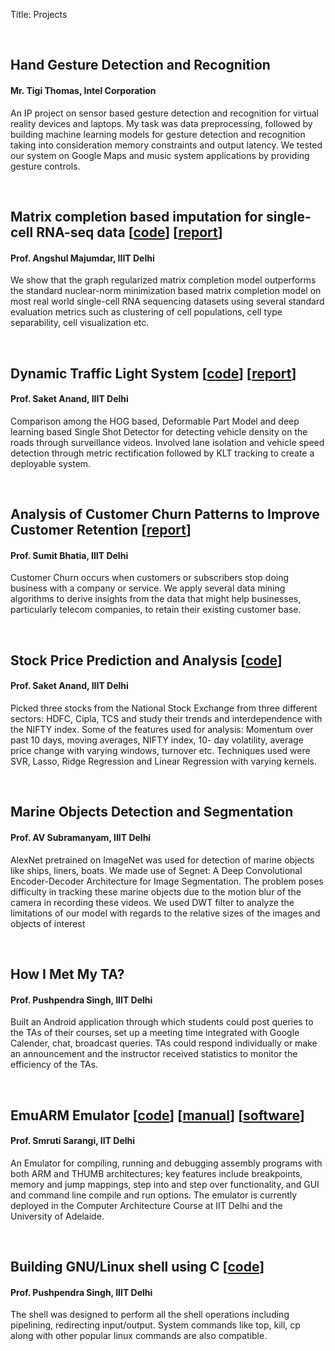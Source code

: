 Title: Projects

<br>
<h2>Hand Gesture Detection and Recognition</h2>
<h4> Mr. Tigi Thomas, Intel Corporation</h4>
<p>An IP project on sensor based gesture detection and recognition for virtual reality devices and laptops. My task was data preprocessing, followed by building machine learning models for gesture detection and recognition taking into consideration memory constraints and output latency. We tested our system on Google Maps and music system applications by providing gesture controls.</p>

<br>
<h2>Matrix completion based imputation for single-cell RNA-seq data [<a href="https://github.com/kushagramahajan/GraphReMgC-scRNAseq">code</a>] [<a href="http://kushagramahajan.me/pdfs/scRNAseqImputationReport.pdf">report</a>]</h2>
<h4> Prof. Angshul Majumdar, IIIT Delhi</h4>
<p>We show that the graph regularized matrix completion model outperforms the standard nuclear-norm minimization based matrix completion model on most real world single-cell RNA sequencing datasets using several standard evaluation metrics such as clustering of cell populations, cell type separability, cell visualization etc.</p>

<br>
<h2>Dynamic Traffic Light System [<a href="https://github.com/kushagramahajan/DynamicTrafficLight">code</a>] [<a href="http://kushagramahajan.me/pdfs/DynamicLightReport.pdf">report</a>]</h2>
<h4> Prof. Saket Anand, IIIT Delhi</h4>
<p>Comparison among the HOG based, Deformable Part Model and deep learning based Single Shot Detector for detecting vehicle density on the roads through surveillance videos. Involved lane isolation and vehicle speed detection through metric rectification followed by KLT tracking to create a deployable system.</p>


<br>
<h2>Analysis of Customer Churn Patterns to Improve Customer Retention [<a href="http://kushagramahajan.me/pdfs/CustomerChurnReport.pdf">report</a>]</h2>
<h4> Prof. Sumit Bhatia, IIIT Delhi</h4>
<p>Customer Churn occurs when customers or subscribers stop doing business with a company or service. We apply several data mining algorithms to derive insights from the data that might help businesses, particularly telecom companies, to retain their existing customer base.</p>

<br>
<h2>Stock Price Prediction and Analysis [<a href="https://github.com/kushagramahajan/Stock-Price-Prediction">code</a>]</h2>
<h4> Prof. Saket Anand, IIIT Delhi</h4>
<p>Picked three stocks from the National Stock Exchange from three different sectors: HDFC,
Cipla, TCS and study their trends and interdependence with the NIFTY index. Some of the
features used for analysis: Momentum over past 10 days, moving averages, NIFTY index, 10-
day volatility, average price change with varying windows, turnover etc. Techniques used
were SVR, Lasso, Ridge Regression and Linear Regression with varying kernels.</p>

<br>
<h2>Marine Objects Detection and Segmentation</h2>
<h4> Prof. AV Subramanyam, IIIT Delhi</h4>
<p>AlexNet pretrained on ImageNet was used for detection of marine objects like ships, liners, boats. We made use of Segnet: A Deep Convolutional Encoder-Decoder Architecture for Image Segmentation. The problem poses difficulty in tracking these marine objects due to the motion blur of the camera in recording these videos. We used DWT filter to analyze the limitations of our model with regards to the relative sizes of the images and objects of interest</p>



<br>
<h2>How I Met My TA?</h2>
<h4> Prof. Pushpendra Singh, IIIT Delhi</h4> 
<p>Built an Android application through which students could post queries to the TAs of their
courses, set up a meeting time integrated with Google Calender, chat, broadcast queries. TAs
could respond individually or make an announcement and the instructor received statistics to
monitor the efficiency of the TAs.</p>

<br>
<h2>EmuARM Emulator [<a href="http://www.cse.iitd.ac.in/~srsarangi/files/software/emuarm/emuarm-src.zip">code</a>] [<a href="http://www.cse.iitd.ac.in/~srsarangi/files/software/emuarm/emuarm-manual.pdf">manual</a>] [<a href="http://www.cse.iitd.ac.in/~srsarangi/files/software/emuarm/emuArm.jar">software</a>]</h2>
<h4> Prof. Smruti Sarangi, IIT Delhi</h4>
<p>An Emulator for compiling, running and debugging assembly programs with both ARM and THUMB architectures; key features include breakpoints, memory and jump mappings, step into and step over functionality, and GUI and command line compile and run options. The emulator is currently deployed in the Computer Architecture Course at IIT Delhi and the University of Adelaide.</p>


<br>
<h2>Building GNU/Linux shell using C [<a href="https://github.com/kushagramahajan/LinuxShell">code</a>]</h2>
<h4> Prof. Pushpendra Singh, IIIT Delhi</h4> 
<p>The shell was designed to perform all the shell operations including pipelining, redirecting
input/output. System commands like top, kill, cp along with other popular linux
commands are also compatible.</p>
